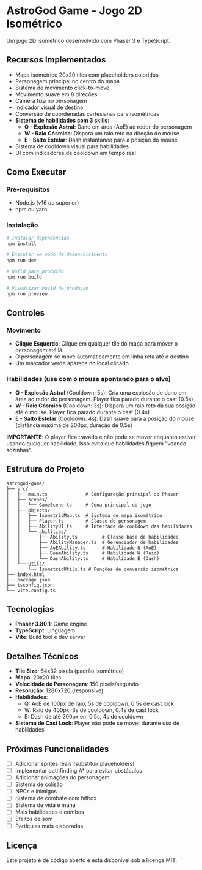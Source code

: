 # AstroGod Game - Jogo 2D Isométrico

Um jogo 2D isométrico desenvolvido com Phaser 3 e TypeScript.

## Recursos Implementados

- Mapa isométrico 20x20 tiles com placeholders coloridos
- Personagem principal no centro do mapa
- Sistema de movimento click-to-move
- Movimento suave em 8 direções
- Câmera fixa no personagem
- Indicador visual de destino
- Conversão de coordenadas cartesianas para isométricas
- **Sistema de habilidades com 3 skills:**
  - **Q - Explosão Astral**: Dano em área (AoE) ao redor do personagem
  - **W - Raio Cósmico**: Dispara um raio reto na direção do mouse
  - **E - Salto Estelar**: Dash instantâneo para a posição do mouse
- Sistema de cooldown visual para habilidades
- UI com indicadores de cooldown em tempo real

## Como Executar

### Pré-requisitos
- Node.js (v16 ou superior)
- npm ou yarn

### Instalação

```bash
# Instalar dependências
npm install

# Executar em modo de desenvolvimento
npm run dev

# Build para produção
npm run build

# Visualizar build de produção
npm run preview
```

## Controles

### Movimento
- **Clique Esquerdo**: Clique em qualquer tile do mapa para mover o personagem até lá
- O personagem se move automaticamente em linha reta até o destino
- Um marcador verde aparece no local clicado

### Habilidades (use com o mouse apontando para o alvo)
- **Q - Explosão Astral** (Cooldown: 5s): Cria uma explosão de dano em área ao redor do personagem. Player fica parado durante o cast (0.5s)
- **W - Raio Cósmico** (Cooldown: 3s): Dispara um raio reto da sua posição até o mouse. Player fica parado durante o cast (0.4s)
- **E - Salto Estelar** (Cooldown: 4s): Dash suave para a posição do mouse (distância máxima de 200px, duração de 0.5s)

**IMPORTANTE**: O player fica travado e não pode se mover enquanto estiver usando qualquer habilidade. Isso evita que habilidades fiquem "voando sozinhas".

## Estrutura do Projeto

```
astrogod-game/
├── src/
│   ├── main.ts              # Configuração principal do Phaser
│   ├── scenes/
│   │   └── GameScene.ts     # Cena principal do jogo
│   ├── objects/
│   │   ├── IsometricMap.ts  # Sistema de mapa isométrico
│   │   ├── Player.ts        # Classe do personagem
│   │   ├── AbilityUI.ts     # Interface de cooldown das habilidades
│   │   └── abilities/
│   │       ├── Ability.ts         # Classe base de habilidades
│   │       ├── AbilityManager.ts  # Gerenciador de habilidades
│   │       ├── AoEAbility.ts      # Habilidade Q (AoE)
│   │       ├── BeamAbility.ts     # Habilidade W (Raio)
│   │       └── DashAbility.ts     # Habilidade E (Dash)
│   └── utils/
│       └── IsometricUtils.ts # Funções de conversão isométrica
├── index.html
├── package.json
├── tsconfig.json
└── vite.config.ts
```

## Tecnologias

- **Phaser 3.80.1**: Game engine
- **TypeScript**: Linguagem
- **Vite**: Build tool e dev server

## Detalhes Técnicos

- **Tile Size**: 64x32 pixels (padrão isométrico)
- **Mapa**: 20x20 tiles
- **Velocidade do Personagem**: 150 pixels/segundo
- **Resolução**: 1280x720 (responsive)
- **Habilidades**:
  - Q: AoE de 100px de raio, 5s de cooldown, 0.5s de cast lock
  - W: Raio de 400px, 3s de cooldown, 0.4s de cast lock
  - E: Dash de até 200px em 0.5s, 4s de cooldown
- **Sistema de Cast Lock**: Player não pode se mover durante uso de habilidades

## Próximas Funcionalidades

- [ ] Adicionar sprites reais (substituir placeholders)
- [ ] Implementar pathfinding A* para evitar obstáculos
- [ ] Adicionar animações do personagem
- [ ] Sistema de colisão
- [ ] NPCs e inimigos
- [ ] Sistema de combate com hitbox
- [ ] Sistema de vida e mana
- [ ] Mais habilidades e combos
- [ ] Efeitos de som
- [ ] Partículas mais elaboradas

## Licença

Este projeto é de código aberto e está disponível sob a licença MIT.
